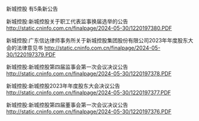 新城控股 有5条新公告 

新城控股:新城控股关于职工代表监事换届选举的公告 http://static.cninfo.com.cn/finalpage/2024-05-30/1220197380.PDF 

新城控股:广东信达律师事务所关于新城控股集团股份有限公司2023年年度股东大会的法律意见书 http://static.cninfo.com.cn/finalpage/2024-05-30/1220197379.PDF 

新城控股:新城控股第四届监事会第一次会议决议公告 http://static.cninfo.com.cn/finalpage/2024-05-30/1220197378.PDF 

新城控股:新城控股2023年年度股东大会决议公告 http://static.cninfo.com.cn/finalpage/2024-05-30/1220197377.PDF 

新城控股:新城控股第四届董事会第一次会议决议公告 http://static.cninfo.com.cn/finalpage/2024-05-30/1220197376.PDF 

